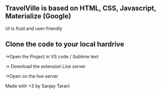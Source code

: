 ## TravelVille is based on HTML, CSS, Javascript, Materialize (Google) 

UI is fluid and user-friendly


## Clone the code to your local hardrive
->Open the Project in VS code / Sublime text

-> Download the extension Live server 

->Open on the live server 







Made with <3 by Sanjay Tarani
